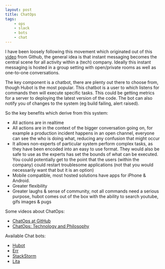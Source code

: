 ```yaml
---
layout: post
title: ChatOps
tags:
    - ops
    - slack
    - bots
    - chat
---
```



I have been loosely following this movement which originated out of this [video](https://www.youtube.com/watch?v=NST3u-GjjFw) from Github, the general idea is that instant messaging becomes the central scene for all activity within a (tech) company. Ideally this instant messaging is hosted in a group setting with open/private rooms as well as one-to-one conversations.

The key component is a chatbot, there are plenty out there to choose from, though Hubot is the most popular. This chatbot is a user to which listens for commands then will execute specific tasks. This could be getting metrics for a server to deploying the latest version of the code. The bot can also notify you of changes to the system (eg build failing, alert raised).


So the key benefits which derive from this system:  

* All actions are in realtime
* All actions are in the context of the bigger conversation going on, for example a production incident happens in an open channel, everyone can see the who is doing what, reducing any confusion that might occur
* It allows non-experts of particular system perform complex tasks, as they have been encoded into an easy to use format. They would also be safe to use as the experts has set the bounds of what can be executed. You could potentially get to the point that the users (within the company) could restart troublesome applications (not that you would necessarily want that but it is an option)
* Mobile compatible, most hosted solutions have apps for iPhone & Android.
* Greater flexibility  
* Greater laughs & sense of community, not all commands need a serious purpose, hubot comes out of the box with the ability to search youtube, gifs images & pugs

Some videos about ChatOps:

* [ChatOps at GitHub](https://www.youtube.com/watch?v=NST3u-GjjFw)
* [ChatOps: Technology and Philosophy](https://www.youtube.com/watch?v=IhzxnY7FIvg)

Available Chat bots:

* [Hubot](https://hubot.github.com/)
* [Err](https://github.com/gbin/err)
* [StackStorm](https://github.com/StackStorm/st2)
* [Lita](https://www.lita.io/)
